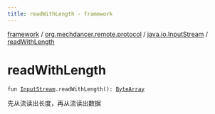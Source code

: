 ```yaml
---
title: readWithLength - framework
---
```


[framework](../../index.html) / [org.mechdancer.remote.protocol](../index.html) / [java.io.InputStream](index.html) / [readWithLength](./read-with-length.html)

# readWithLength

`fun `[`InputStream`](https://docs.oracle.com/javase/6/docs/api/java/io/InputStream.html)`.readWithLength(): `[`ByteArray`](https://kotlinlang.org/api/latest/jvm/stdlib/kotlin/-byte-array/index.html)

先从流读出长度，再从流读出数据

